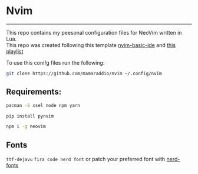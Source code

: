 # Nvim
---
This repo contains my peesonal configuration files for NeoVim written in Lua.<BR>
This repo was created following this template [nvim-basic-ide](https://github.com/LunarVim/nvim-basic-ide) and [this playlist](https://www.youtube.com/playlist?list=PLhoH5vyxr6Qq41NFL4GvhFp-WLd5xzIzZ)

To use this conifg files run the following:
```bash
git clone https://github.com/mamaraddio/nvim ~/.config/nvim
```
## Requirements:
```sh
pacman -S xsel node npm yarn
```


```sh
pip install pynvim
```

```sh
npm i -g neovim
```

## Fonts

`ttf-dejavu` `fira code nerd font` or patch your preferred font with [nerd-fonts](https://github.com/ryanoasis/nerd-fonts#option-9-patch-your-own-font)

